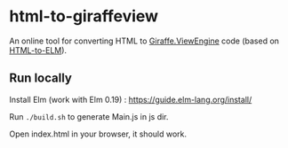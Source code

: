 # html-to-giraffeview

An online tool for converting HTML to [Giraffe.ViewEngine](https://github.com/giraffe-fsharp/Giraffe.ViewEngine) code (based on [HTML-to-ELM](https://github.com/mbylstra/html-to-elm)).

## Run locally

Install Elm (work with Elm 0.19) : https://guide.elm-lang.org/install/

Run `./build.sh` to generate Main.js in js dir.

Open index.html in your browser, it should work.
